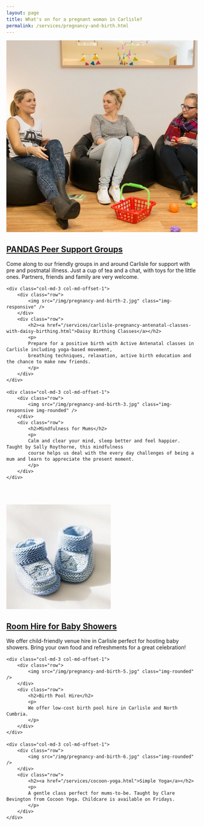 ```yaml
---
layout: page
title: What's on for a pregnant woman in Carlisle?
permalink: /services/pregnancy-and-birth.html
---
```

<div class="row">
	<div class="col-md-3">
		<div class="row">
			<img src="/img/pregnancy-and-birth-1.jpg" class="img-responsive img-rounded" />
		</div>
		<div class="row">
			<h2><a href="carlisle-postnatal-depression-support-groups.html">PANDAS Peer Support Groups</a></h2>
			<p>
			Come along to our friendly groups in and around Carlisle for support with pre and postnatal illness. 
			Just a cup of tea and a chat, with toys for the little ones. Partners, friends and family are very welcome.
			</p>
		</div>
	</div>

	<div class="col-md-3 col-md-offset-1">
		<div class="row">
			<img src="/img/pregnancy-and-birth-2.jpg" class="img-responsive" />
		</div>
		<div class="row">
			<h2><a href="/services/carlisle-pregnancy-antenatal-classes-with-daisy-birthing.html">Daisy Birthing Classes</a></h2>
			<p>
			Prepare for a positive birth with Active Antenatal classes in Carlisle including yoga-based movement, 
			breathing techniques, relaxation, active birth education and the chance to make new friends.
			</p>
		</div>
	</div>

	<div class="col-md-3 col-md-offset-1">
		<div class="row">
			<img src="/img/pregnancy-and-birth-3.jpg" class="img-responsive img-rounded" />
		</div>
		<div class="row">
			<h2>Mindfulness for Mums</h2>
			<p>
			Calm and clear your mind, sleep better and feel happier. Taught by Sally Roythorne, this mindfulness 
			course helps us deal with the every day challenges of being a mum and learn to appreciate the present moment.
			</p>
		</div>
	</div>
</div>

<div class="row" style="height: 50px">
</div>

<div class="row">
	<div class="col-md-3">
		<div class="row">
			<img src="/img/pregnancy-and-birth-4.jpg" class="img-rounded" />
		</div>
		<div class="row">
			<h2><a href="room-hire-for-baby-showers.html">Room Hire for Baby Showers</a></h2>
			<p>
			We offer child-friendly venue hire in Carlisle perfect for hosting baby showers. Bring your own food and refreshments for a great celebration!
			</p>
		</div>
	</div>

	<div class="col-md-3 col-md-offset-1">
		<div class="row">
			<img src="/img/pregnancy-and-birth-5.jpg" class="img-rounded" />
		</div>
		<div class="row">
			<h2>Birth Pool Hire</h2>
			<p>
			We offer low-cost birth pool hire in Carlisle and North Cumbria.
			</p>
		</div>
	</div>

	<div class="col-md-3 col-md-offset-1">
		<div class="row">
			<img src="/img/pregnancy-and-birth-6.jpg" class="img-rounded" />
		</div>
		<div class="row">
			<h2><a href="/services/cocoon-yoga.html">Simple Yoga</a></h2>
			<p>
			A gentle class perfect for mums-to-be. Taught by Clare Bevington from Cocoon Yoga. Childcare is available on Fridays.
			</p>
		</div>
	</div>
</div>
